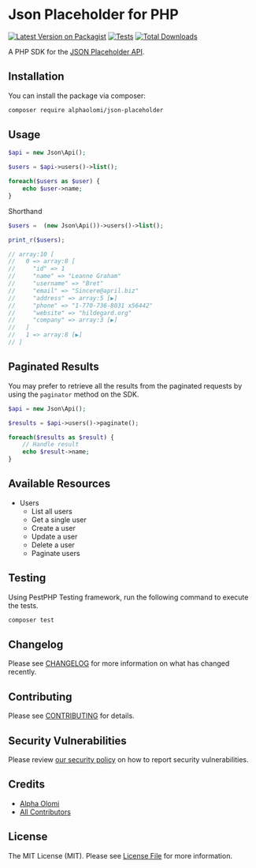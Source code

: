 # Json Placeholder for PHP

[![Latest Version on Packagist](https://img.shields.io/packagist/v/alphaolomi/json-placeholder.svg?style=flat-square)](https://packagist.org/packages/alphaolomi/json-placeholder)
[![Tests](https://img.shields.io/github/actions/workflow/status/alphaolomi/json-placeholder/run-tests.yml?branch=main&label=tests&style=flat-square)](https://github.com/alphaolomi/json-placeholder/actions/workflows/run-tests.yml)
[![Total Downloads](https://img.shields.io/packagist/dt/alphaolomi/json-placeholder.svg?style=flat-square)](https://packagist.org/packages/alphaolomi/json-placeholder)

A PHP SDK for the [JSON Placeholder API](https://jsonplaceholder.typicode.com/).


## Installation

You can install the package via composer:

```bash
composer require alphaolomi/json-placeholder
```

## Usage

```php
$api = new Json\Api();

$users = $api->users()->list();

foreach($users as $user) {
    echo $user->name;
}
```

Shorthand

```php
$users =  (new Json\Api())->users()->list();

print_r($users);

// array:10 [
//   0 => array:8 [
//     "id" => 1
//     "name" => "Leanne Graham"
//     "username" => "Bret"
//     "email" => "Sincere@april.biz"
//     "address" => array:5 [▶]
//     "phone" => "1-770-736-8031 x56442"
//     "website" => "hildegard.org"
//     "company" => array:3 [▶]
//   ]
//   1 => array:8 [▶]
// ]
```

## Paginated Results

You may prefer to retrieve all the results from the paginated requests by using the `paginator` method on the SDK.

```php
$api = new Json\Api();

$results = $api->users()->paginate();

foreach($results as $result) {
    // Handle result
    echo $result->name;
}
```


## Available Resources

- Users
    - List all users
    - Get a single user
    - Create a user
    - Update a user
    - Delete a user
    - Paginate users


## Testing


Using PestPHP Testing framework, run the following command to execute the tests.


```bash
composer test
```

## Changelog

Please see [CHANGELOG](CHANGELOG.md) for more information on what has changed recently.

## Contributing

Please see [CONTRIBUTING](https://github.com/spatie/.github/blob/main/CONTRIBUTING.md) for details.

## Security Vulnerabilities

Please review [our security policy](../../security/policy) on how to report security vulnerabilities.

## Credits

- [Alpha Olomi](https://github.com/alphaolomi)
- [All Contributors](../../contributors)

## License

The MIT License (MIT). Please see [License File](LICENSE.md) for more information.
